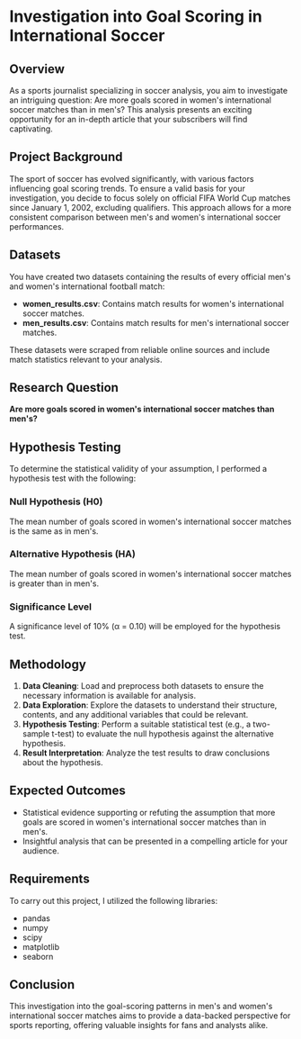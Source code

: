 # Investigation into Goal Scoring in International Soccer  

## Overview  

As a sports journalist specializing in soccer analysis, you aim to investigate an intriguing question: Are more goals scored in women's international soccer matches than in men's? This analysis presents an exciting opportunity for an in-depth article that your subscribers will find captivating.  

## Project Background  

The sport of soccer has evolved significantly, with various factors influencing goal scoring trends. To ensure a valid basis for your investigation, you decide to focus solely on official FIFA World Cup matches since January 1, 2002, excluding qualifiers. This approach allows for a more consistent comparison between men's and women's international soccer performances.  

## Datasets  

You have created two datasets containing the results of every official men's and women's international football match:  

- **women_results.csv**: Contains match results for women's international soccer matches.  
- **men_results.csv**: Contains match results for men's international soccer matches.  

These datasets were scraped from reliable online sources and include match statistics relevant to your analysis.  

## Research Question  

**Are more goals scored in women's international soccer matches than men's?**  

## Hypothesis Testing  

To determine the statistical validity of your assumption, I performed a hypothesis test with the following:  

### Null Hypothesis (H0)  
The mean number of goals scored in women's international soccer matches is the same as in men's.  

### Alternative Hypothesis (HA)  
The mean number of goals scored in women's international soccer matches is greater than in men's.  

### Significance Level  
A significance level of 10% (α = 0.10) will be employed for the hypothesis test.  

## Methodology  

1. **Data Cleaning**: Load and preprocess both datasets to ensure the necessary information is available for analysis.  
2. **Data Exploration**: Explore the datasets to understand their structure, contents, and any additional variables that could be relevant.  
3. **Hypothesis Testing**: Perform a suitable statistical test (e.g., a two-sample t-test) to evaluate the null hypothesis against the alternative hypothesis.  
4. **Result Interpretation**: Analyze the test results to draw conclusions about the hypothesis.  

## Expected Outcomes  

- Statistical evidence supporting or refuting the assumption that more goals are scored in women's international soccer matches than in men's.  
- Insightful analysis that can be presented in a compelling article for your audience.  

## Requirements  

To carry out this project, I utilized the following libraries:  

- pandas  
- numpy  
- scipy  
- matplotlib  
- seaborn  

## Conclusion  

This investigation into the goal-scoring patterns in men's and women's international soccer matches aims to provide a data-backed perspective for sports reporting, offering valuable insights for fans and analysts alike.
